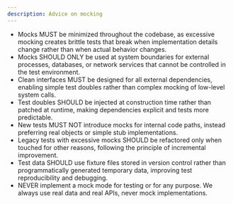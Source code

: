```yaml
---
description: Advice on mocking
---
```


- Mocks MUST be minimized throughout the codebase, as excessive mocking creates brittle tests that break when implementation details change rather than when actual behavior changes.
- Mocks SHOULD ONLY be used at system boundaries for external processes, databases, or network services that cannot be controlled in the test environment.
- Clean interfaces MUST be designed for all external dependencies, enabling simple test doubles rather than complex mocking of low-level system calls.
- Test doubles SHOULD be injected at construction time rather than patched at runtime, making dependencies explicit and tests more predictable.
- New tests MUST NOT introduce mocks for internal code paths, instead preferring real objects or simple stub implementations.
- Legacy tests with excessive mocks SHOULD be refactored only when touched for other reasons, following the principle of incremental improvement.
- Test data SHOULD use fixture files stored in version control rather than programmatically generated temporary data, improving test reproducibility and debugging.
- NEVER implement a mock mode for testing or for any purpose. We always use real data and real APIs, never mock implementations.
